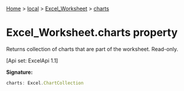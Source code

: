 [Home](./index) &gt; [local](local.md) &gt; [Excel\_Worksheet](local.excel_worksheet.md) &gt; [charts](local.excel_worksheet.charts.md)

# Excel\_Worksheet.charts property

Returns collection of charts that are part of the worksheet. Read-only. 

 \[Api set: ExcelApi 1.1\]

**Signature:**
```javascript
charts: Excel.ChartCollection
```
